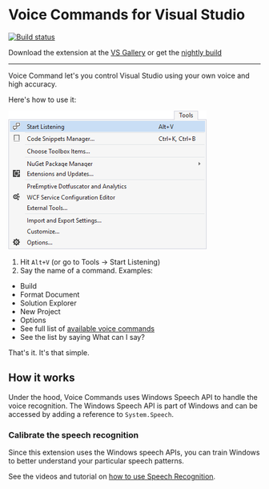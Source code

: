 # Voice Commands for Visual Studio

[![Build status](https://ci.appveyor.com/api/projects/status/rc6qkpbn7jvo2ck2?svg=true)](https://ci.appveyor.com/project/madskristensen/voiceextension)

Download the extension at the
[VS Gallery](https://visualstudiogallery.msdn.microsoft.com/ce35c120-405a-435b-af2a-52ff24eb2c30)
or get the
[nightly build](http://vsixgallery.com/extension/b4558cd7-da41-47e7-8969-46c357a1b8b3/)

----------------------

Voice Command let's you control Visual Studio using your own
voice and high accuracy.

Here's how to use it:

![Menu](art/menu.png)

1. Hit `Alt+V` (or go to Tools -> Start Listening)
2. Say the name of a command. Examples:
 - Build
 - Format Document
 - Solution Explorer
 - New Project
 - Options
 - See  full list of [available voice commands](https://raw.github.com/ligershark/VoiceExtension/master/VoiceExtension/Resources/commands.txt)
 - See the list by saying What can I say?

That's it. It's that simple.

## How it works

Under the hood, Voice Commands uses Windows Speech API to
handle the voice recognition. The Windows Speech API is part
of Windows and can be accessed by adding a reference to
`System.Speech`.

### Calibrate the speech recognition
Since this extension uses the Windows speech APIs,
you can train Windows to better understand your particular
speech patterns.

See the videos and tutorial on
[how to use Speech Recognition](http://windows.microsoft.com/en-US/windows-8/using-speech-recognition/).